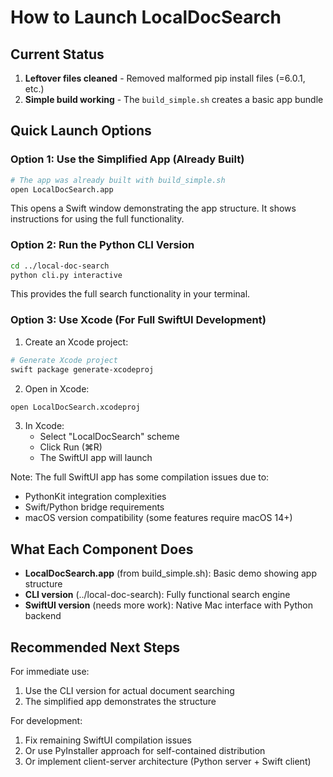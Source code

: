 # How to Launch LocalDocSearch

## Current Status

1. **Leftover files cleaned** - Removed malformed pip install files (=6.0.1, etc.)
2. **Simple build working** - The `build_simple.sh` creates a basic app bundle

## Quick Launch Options

### Option 1: Use the Simplified App (Already Built)
```bash
# The app was already built with build_simple.sh
open LocalDocSearch.app
```

This opens a Swift window demonstrating the app structure. It shows instructions for using the full functionality.

### Option 2: Run the Python CLI Version
```bash
cd ../local-doc-search
python cli.py interactive
```

This provides the full search functionality in your terminal.

### Option 3: Use Xcode (For Full SwiftUI Development)

1. Create an Xcode project:
```bash
# Generate Xcode project
swift package generate-xcodeproj
```

2. Open in Xcode:
```bash
open LocalDocSearch.xcodeproj
```

3. In Xcode:
   - Select "LocalDocSearch" scheme
   - Click Run (⌘R)
   - The SwiftUI app will launch

Note: The full SwiftUI app has some compilation issues due to:
- PythonKit integration complexities
- Swift/Python bridge requirements
- macOS version compatibility (some features require macOS 14+)

## What Each Component Does

- **LocalDocSearch.app** (from build_simple.sh): Basic demo showing app structure
- **CLI version** (../local-doc-search): Fully functional search engine
- **SwiftUI version** (needs more work): Native Mac interface with Python backend

## Recommended Next Steps

For immediate use:
1. Use the CLI version for actual document searching
2. The simplified app demonstrates the structure

For development:
1. Fix remaining SwiftUI compilation issues
2. Or use PyInstaller approach for self-contained distribution
3. Or implement client-server architecture (Python server + Swift client)